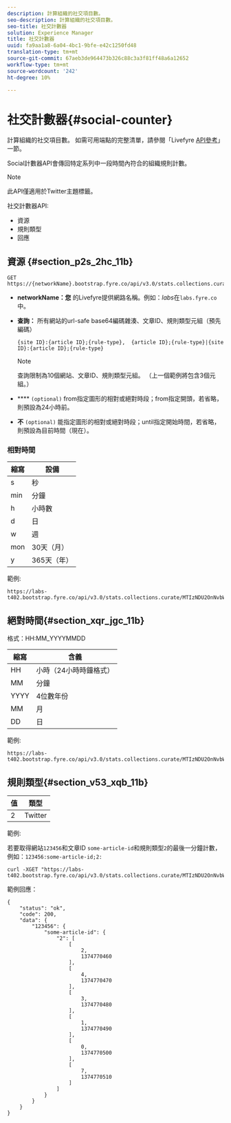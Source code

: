```yaml
---
description: 計算組織的社交項目數。
seo-description: 計算組織的社交項目數。
seo-title: 社交計數器
solution: Experience Manager
title: 社交計數器
uuid: fa9aa1a8-6a04-4bc1-9bfe-e42c1250fd48
translation-type: tm+mt
source-git-commit: 67aeb3de964473b326c88c3a3f81ff48a6a12652
workflow-type: tm+mt
source-wordcount: '242'
ht-degree: 10%

---
```



# 社交計數器{#social-counter}

計算組織的社交項目數。 如需可用端點的完整清單，請參閱「Livefyre [API參考](https://api.livefyre.com/docs)」一節。

Social計數器API會傳回特定系列中一段時間內符合的組織規則計數。

>[!NOTE]
>
>此API僅適用於Twitter主題標籤。

社交計數器API:

* 資源
* 規則類型
* 回應

## 資源 {#section_p2s_2hc_11b}

```
GET https://{networkName}.bootstrap.fyre.co/api/v3.0/stats.collections.curate/{query}.json
```

* **networkName：您** 的Livefyre提供網路名稱。例如：*labs*&#x200B;在`labs.fyre.co`中。
* **查詢：** 所有網站的url-safe base64編碼雜湊、文章ID、規則類型元組（預先編碼）

   ```
   {site ID}:{article ID};{rule-type},  {article ID};{rule-type}|{site ID}:{article ID};{rule-type}
   ```

   >[!NOTE]
   >查詢限制為10個網站、文章ID、規則類型元組。 （上一個範例將包含3個元組。）

* **** `(optional)` from指定圖形的相對或絕對時段；from指定開頭，若省略，則預設為24小時前。
* **不** `(optional)` 能指定圖形的相對或絕對時段；until指定開始時間，若省略，則預設為目前時間（現在）。

### 相對時間

| 縮寫 | 設備 |
|---|---|
| s | 秒 |
| min | 分鐘 |
| h | 小時數 |
| d | 日 |
| w | 週 |
| mon | 30天（月） |
| y | 365天（年） |

範例:

```
https://labs-t402.bootstrap.fyre.co/api/v3.0/stats.collections.curate/MTIzNDU2OnNvbWUtYXJ0aWNsZS1pZDsy.json&from=-7d&until=-6d
```

## 絕對時間{#section_xqr_jgc_11b}

格式：HH:MM_YYYYMMDD

| 縮寫 | 含義 |
|---|---|
| HH | 小時（24小時時鐘格式） |
| MM | 分鐘 |
| YYYY | 4位數年份 |
| MM | 月 |
| DD | 日 |

範例:

```
https://labs-t402.bootstrap.fyre.co/api/v3.0/stats.collections.curate/MTIzNDU2OnNvbWUtYXJ0aWNsZS1pZDsy.json&from=04:00_20130709 
```

## 規則類型{#section_v53_xqb_11b}

| 值 | 類型 |
|---|---|
| 2 | Twitter |

範例:

若要取得網站`123456`和文章ID `some-article-id`和規則類型`2`的最後一分鐘計數，例如：`123456:some-article-id;2:`

```
curl -XGET "https://labs-t402.bootstrap.fyre.co/api/v3.0/stats.collections.curate/MTIzNDU2OnNvbWUtYXJ0aWNsZS1pZDsy.json&from=-1min" 
```

範例回應：

```
{ 
    "status": "ok", 
    "code": 200, 
    "data": { 
        "123456": { 
            "some-article-id": { 
                "2": [ 
                    [ 
                        2, 
                        1374770460 
                    ], 
                    [ 
                        4, 
                        1374770470 
                    ], 
                    [ 
                        3, 
                        1374770480 
                    ], 
                    [ 
                        1, 
                        1374770490 
                    ], 
                    [ 
                        0, 
                        1374770500 
                    ], 
                    [ 
                        7, 
                        1374770510 
                    ] 
                ] 
            } 
        } 
    } 
}
```
